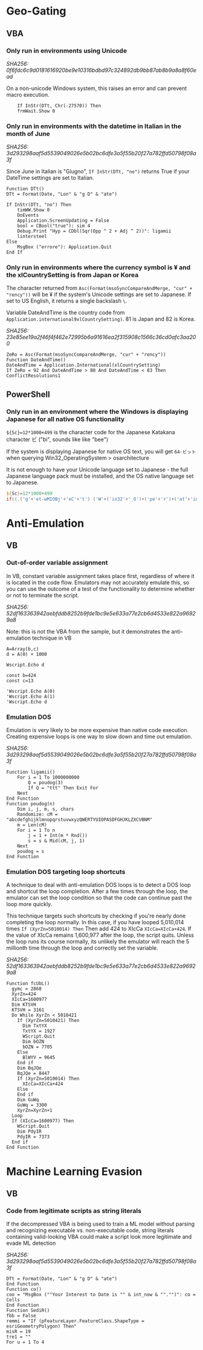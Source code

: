 # Geo-Gating
## VBA
### Only run in environments using Unicode

*SHA256: 0f6fdc6c9d0181616920be9e10316bdbd97c324892db9bb87ab8b9a8a8f60ead*

On a non-unicode Windows system, this raises an error and can prevent macro execution.

```vbscript
    If InStr(DTt, Chr(-27570)) Then
    frmWait.Show 0
```

### Only run in environments with the datetime in Italian in the month of June
*SHA256: 3d293298aaf5d5539049026e5b02bc6dfe3a5f55b20f27a782ffd50798f08a3f*

Since June in Italian is "Giugno", `If InStr(DTt, "no")` returns True if your DateTime settings are set to Italian.

```vbscript
Function DTt()
DTt = Format(Date, "Lon" & "g D" & "ate")

If InStr(DTt, "no") Then
    timWW.Show 0
    DoEvents
    Application.ScreenUpdating = False
    bool = CBool("true"): sim 4
    Debug.Print "Hyp = CDbl(Sqr(Opp ^ 2 + Adj ^ 2))": ligamii
    lintersteel
Else
    MsgBox ("errore"): Application.Quit
End If
```
### Only run in environments where the currency symbol is ¥ and the xlCountrySetting is from Japan or Korea

The character returned from `Asc(Format(msoSyncCompareAndMerge, "cur" + "rency"))` will be ¥ if the system's Unicode settings are set to Japanese. If set to US English, it returns a single backslash `\`.

Variable DateAndTime is the country code from `Application.international9xlCountrySetting)`. 81 is Japan and 82 is Korea.

*SHA256: 23e85ee19a2f46f4f462e72995b6a91616ea2f315908c1566c36cd0afc3aa200*

```vbscript
ZeRo = Asc(Format(msoSyncCompareAndMerge, "cur" + "rency"))
Function DateAndTime()
DateAndTime = Application.International(xlCountrySetting)
If ZeRo = 92 And DateAndTime > 80 And DateAndTime < 83 Then ConflictResolutions1
```

## PowerShell

### Only run in an environment where the Windows is displaying Japanese for all native OS functionality

`${Sc}=12*1000+499` is the character code for the Japanese Katakana character ビ ("bi", sounds like like "bee")

If the system is displaying Japanese for native OS text, you will get `64-ビット` when querying Win32_OperatingSystem > osarchitecture

It is not enough to have your Unicode language set to Japanese - the full Japanese language pack must be installed, and the OS native language set to Japanese.

```powershell
${Sc}=12*1000+499
if((.('g'+'et-wMIOBj'+'eC'+'t') ('W'+('in32'+'_O')+('pe'+'r')+('at'+'ing')+('Syst'+'em'))).OsArChItecTURe -match [char]`${s`C}){...}
```

# Anti-Emulation
## VB
### Out-of-order variable assignment

In VB, constant variable assignment takes place first, regardless of where it is located in the code flow. Emulators may not accurately emulate this, so you can use the outcome of a test of the functionality to determine whether or not to terminate the script.

*SHA256: 52df163363942aebfddb8252b9fde1bc9e5e633a77e2cb6d4533e822a96929a8*

Note: this is not the VBA from the sample, but it demonstrates the anti-emulation technique in VB

```vbscript
A=Array(b,c)
d = A(0) + 1000

Wscript.Echo d

const b=424
const c=13

'Wscript.Echo A(0)
'Wscript.Echo A(1)
'Wscript.Echo d
```

### Emulation DOS

Emulation is very likely to be more expensive than native code execution. Creating expensive loops is one way to slow down and time out emulation.

*SHA256: 3d293298aaf5d5539049026e5b02bc6dfe3a5f55b20f27a782ffd50798f08a3f*

```vbscript
Function ligamii()
    For i = 1 To 1000000000
        Q = poudog(3)
        If Q = "ttt" Then Exit For
    Next
End Function
Function poudog(n)
    Dim i, j, m, s, chars
    Randomize: cM = "abcdefghijklmnopqrstuvwxyzQWERTYUIOPASDFGHJKLZXCVBNM"
    m = Len(cM)
    For i = 1 To n
        j = 1 + Int(m * Rnd())
        s = s & Mid(cM, j, 1)
    Next
    poudog = s
End Function
```

### Emulation DOS targeting loop shortcuts

A technique to deal with anti-emulation DOS loops is to detect a DOS loop and shortcut the loop completion. After a few times through the loop, the emulator can set the loop condition so that the code can continue past the loop more quickly.

This technique targets such shortcuts by checking if you're nearly done completing the loop normally. In this case, if you have looped 5,010,014 times `If (XyrZn=5010014) Then` Then add 424 to XIcCa `XIcCa=XIcCa+424`. If the value of XIcCa remains 1,600,977 after the loop, the script quits. Unless the loop runs its course normally, its unlikely the emulator will reach the 5 millionth time through the loop and correctly set the variable.

*SHA256: 52df163363942aebfddb8252b9fde1bc9e5e633a77e2cb6d4533e822a96929a8*

```vbscript
Function fcUbL()
  gymc = 2868
  XyrZn=424
  XIcCa=1600977
  Dim KTSVH
  KTSVH = 3161
  Do While XyrZn < 5010421
    If (XyrZn=5010421) Then
      Dim TxtYX
      TxtYX = 1927
      WScript.Quit
      Dim bOZN
      bOZN = 7705
    Else
      BlWYV = 9645
    End if
    Dim BqJQe
    BqJQe = 8447
    If (XyrZn=5010014) Then
      XIcCa=XIcCa+424
    Else
    End if
    Dim GuWq
    GuWq = 3300
    XyrZn=XyrZn+1
  Loop
  If (XIcCa=1600977) Then
    WScript.Quit
    Dim PdyIR
    PdyIR = 7373
  End if
End Function
```

# Machine Learning Evasion
## VB
### Code from legitimate scripts as string literals

If the decompressed VBA is being used to train a ML model without parsing and recognizing executable vs. non-executable code, string literals containing valid-looking VBA could make a script look more legitimate and evade ML detection

*SHA256: 3d293298aaf5d5539049026e5b02bc6dfe3a5f55b20f27a782ffd50798f08a3f*

```vbscript
DTt = Format(Date, "Lon" & "g D" & "ate")
End Function
Function co()
coo = "MsgBox (""Your Interest to Date is "" & int_now & ""."")": co = Cells
End Function
Function SediR()
fbb = False
remmi = "If (pFeatureLayer.FeatureClass.ShapeType = esriGeometryPolygon) Then"
misR = 19
tre1 = ""
For u = 1 To 4
```
